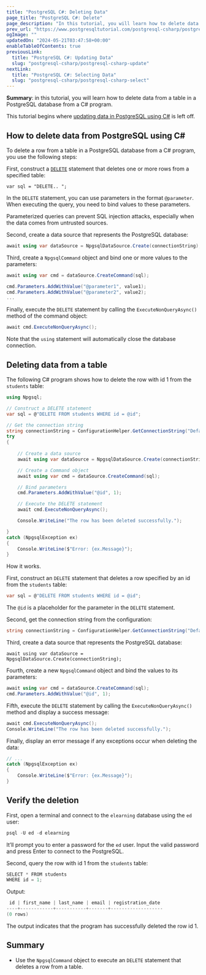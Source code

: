 ```yaml
---
title: "PostgreSQL C#: Deleting Data"
page_title: "PostgreSQL C#: Delete"
page_description: "In this tutorial, you will learn how to delete data from a table in a PostgreSQL database from a C# program."
prev_url: "https://www.postgresqltutorial.com/postgresql-csharp/postgresql-csharp-delete/"
ogImage: ""
updatedOn: "2024-05-21T03:47:58+00:00"
enableTableOfContents: true
previousLink: 
  title: "PostgreSQL C#: Updating Data"
  slug: "postgresql-csharp/postgresql-csharp-update"
nextLink: 
  title: "PostgreSQL C#: Selecting Data"
  slug: "postgresql-csharp/postgresql-csharp-select"
---
```





**Summary**: in this tutorial, you will learn how to delete data from a table in a PostgreSQL database from a C\# program.

This tutorial begins where [updating data in PostgreSQL using C\#](postgresql-csharp-update) is left off.


## How to delete data from PostgreSQL using C\#

To delete a row from a table in a PostgreSQL database from a C\# program, you use the following steps:

First, construct a [`DELETE`](../postgresql-tutorial/postgresql-delete) statement that deletes one or more rows from a specified table:


```cssql
var sql = "DELETE.. ";
```
In the `DELETE` statement, you can use parameters in the format `@parameter`. When executing the query, you need to bind values to these parameters.

Parameterized queries can prevent SQL injection attacks, especially when the data comes from untrusted sources.

Second, create a data source that represents the PostgreSQL database:


```cs
await using var dataSource = NpgsqlDataSource.Create(connectionString);
```
Third, create a `NpgsqlCommand` object and bind one or more values to the parameters:


```cs
await using var cmd = dataSource.CreateCommand(sql);

cmd.Parameters.AddWithValue("@parameter1", value1);
cmd.Parameters.AddWithValue("@parameter2", value2);
...
```
Finally, execute the `DELETE` statement by calling the `ExecuteNonQueryAsync()` method of the command object:


```cs
await cmd.ExecuteNonQueryAsync();
```
Note that the `using` statement will automatically close the database connection.


## Deleting data from a table

The following C\# program shows how to delete the row with id 1 from the `students` table:


```cs
using Npgsql;

// Construct a DELETE statement
var sql = @"DELETE FROM students WHERE id = @id";

// Get the connection string
string connectionString = ConfigurationHelper.GetConnectionString("DefaultConnection");
try
{
   
    // Create a data source
    await using var dataSource = NpgsqlDataSource.Create(connectionString);

    // Create a Command object
    await using var cmd = dataSource.CreateCommand(sql);

    // Bind parameters
    cmd.Parameters.AddWithValue("@id", 1);

    // Execute the DELETE statement
    await cmd.ExecuteNonQueryAsync();

    Console.WriteLine("The row has been deleted successfully.");

}
catch (NpgsqlException ex)
{
    Console.WriteLine($"Error: {ex.Message}");
}
```
How it works.

First, construct an `DELETE` statement that deletes a row specified by an id from the `students` table:


```cs
var sql = @"DELETE FROM students WHERE id = @id";
```
The `@id` is a placeholder for the parameter in the `DELETE` statement.

Second, get the connection string from the configuration:


```cs
string connectionString = ConfigurationHelper.GetConnectionString("DefaultConnection");
```
Third, create a data source that represents the PostgreSQL database:


```
await using var dataSource = NpgsqlDataSource.Create(connectionString);
```
Fourth, create a new `NpgsqlCommand` object and bind the values to its parameters:


```cs
await using var cmd = dataSource.CreateCommand(sql);
cmd.Parameters.AddWithValue("@id", 1);
```
Fifth, execute the `DELETE` statement by calling the `ExecuteNonQueryAsync()` method and display a success message:


```cs
await cmd.ExecuteNonQueryAsync();
Console.WriteLine("The row has been deleted successfully.");
```
Finally, display an error message if any exceptions occur when deleting the data:


```cs
// ...
catch (NpgsqlException ex)
{
    Console.WriteLine($"Error: {ex.Message}");
}
```

## Verify the deletion

First, open a terminal and connect to the `elearning` database using the `ed` user:


```cs
psql -U ed -d elearning
```
It’ll prompt you to enter a password for the `ed` user. Input the valid password and press Enter to connect to the PostgreSQL.

Second, query the row with id 1 from the `students` table:


```cs
SELECT * FROM students
WHERE id = 1;
```
Output:


```cs
 id | first_name | last_name | email | registration_date
----+------------+-----------+-------+-------------------
(0 rows)
```
The output indicates that the program has successfully deleted the row id 1\.


## Summary

* Use the `NpgsqlCommand` object to execute an `DELETE` statement that deletes a row from a table.

